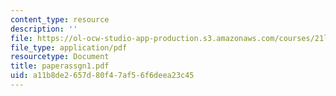 ```yaml
---
content_type: resource
description: ''
file: https://ol-ocw-studio-app-production.s3.amazonaws.com/courses/21l-448j-darwin-and-design-fall-2003/a11b8de2657d80f47af56f6deea23c45_paperassgn1.pdf
file_type: application/pdf
resourcetype: Document
title: paperassgn1.pdf
uid: a11b8de2-657d-80f4-7af5-6f6deea23c45
---
```

